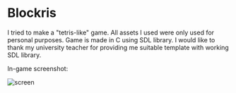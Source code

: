 # Blockris

I tried to make a "tetris-like" game. All assets I used were only used for personal purposes. Game is made in C using SDL library. I would like to thank my university teacher for providing me suitable template with working SDL library.

In-game screenshot:

![screen](https://user-images.githubusercontent.com/19817784/117893737-44eddd80-b2bb-11eb-9028-0f73551bed53.png)
